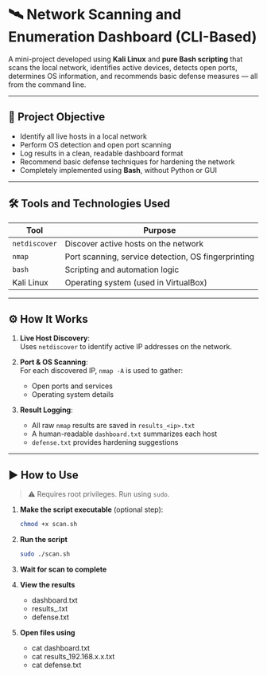# 🛰️ Network Scanning and Enumeration Dashboard (CLI-Based)

A mini-project developed using **Kali Linux** and **pure Bash scripting** that scans the local network, identifies active devices, detects open ports, determines OS information, and recommends basic defense measures — all from the command line.

---

## 📌 Project Objective

- Identify all live hosts in a local network
- Perform OS detection and open port scanning
- Log results in a clean, readable dashboard format
- Recommend basic defense techniques for hardening the network
- Completely implemented using **Bash**, without Python or GUI

---

## 🛠️ Tools and Technologies Used

| Tool           | Purpose                             |
|----------------|-------------------------------------|
| `netdiscover`  | Discover active hosts on the network |
| `nmap`         | Port scanning, service detection, OS fingerprinting |
| `bash`         | Scripting and automation logic      |
| Kali Linux     | Operating system (used in VirtualBox) |

---

## ⚙️ How It Works

1. **Live Host Discovery**:  
   Uses `netdiscover` to identify active IP addresses on the network.

2. **Port & OS Scanning**:  
   For each discovered IP, `nmap -A` is used to gather:
   - Open ports and services
   - Operating system details

3. **Result Logging**:
   - All raw `nmap` results are saved in `results_<ip>.txt`
   - A human-readable `dashboard.txt` summarizes each host
   - `defense.txt` provides hardening suggestions

---

## ▶️ How to Use

> ⚠️ Requires root privileges. Run using `sudo`.

1. **Make the script executable** (optional step):
   ```bash
   chmod +x scan.sh

2. **Run the script**
   ```bash
   sudo ./scan.sh

3. **Wait for scan to complete**

4. **View the results**
   - dashboard.txt
   - results_<ip>.txt
   - defense.txt

5. **Open files using**
   - cat dashboard.txt
   - cat results_192.168.x.x.txt
   - cat defense.txt